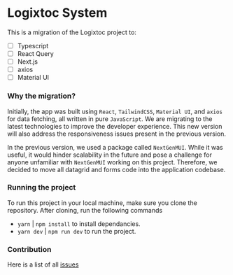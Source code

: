 # Logixtoc System

This is a migration of the Logixtoc project to:
- [ ] Typescript
- [ ] React Query
- [ ] Next.js
- [ ] axios
- [ ] Material UI

### Why the migration?
Initially, the app was built using `React`, `TailwindCSS`, `Material UI`, and `axios` for data fetching, all written in pure `JavaScript`. We are migrating to the latest technologies to improve the developer experience. This new version will also address the responsiveness issues present in the previous version.

In the previous version, we used a package called `NextGenMUI`. While it was useful, it would hinder scalability in the future and pose a challenge for anyone unfamiliar with `NextGenMUI` working on this project. Therefore, we decided to move all datagrid and forms code into the application codebase.

### Running the project
To run this project in your local machine, make sure you clone the repository.
After cloning, run the following commands
- `yarn` | `npm install` to install dependancies.
- `yarn dev` | `npm run dev` to run the project.

### Contribution
Here is a list of all [issues](https://github.com/amoskyalo/logixtoc/issues)
